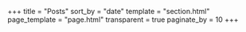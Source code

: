 +++
title = "Posts"
sort_by = "date"
template = "section.html"
page_template = "page.html"
transparent = true
paginate_by = 10
+++

